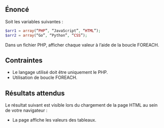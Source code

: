 ## Énoncé

Soit les variables suivantes :

``` php
$arr1 = array(“PHP”, “JavaScript”, “HTML”);
$arr2 = array(“Go”, “Python”, “CSS”);
```

Dans un fichier PHP, afficher chaque valeur à l’aide de la boucle FOREACH.

## Contraintes

- Le langage utilisé doit être uniquement le PHP.
- Utilisation de boucle FOREACH.

## Résultats attendus

Le résultat suivant est visible lors du chargement de la page HTML au sein de votre navigateur :

- La page affiche les valeurs des tableaux.